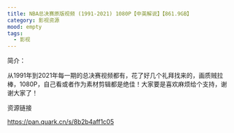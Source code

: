 ```yaml
---
title: NBA总决赛原版视频 (1991-2021) 1080P【中英解说】【861.9GB】
category: 影视资源
mood: empty
tags:
  - 影视
---
```





简介：

从1991年到2021年每一期的总决赛视频都有，花了好几个礼拜找来的，画质贼拉棒，1080P，自己看或者作为素材剪辑都是绝佳！大家要是喜欢麻烦给个支持，谢谢大家了！




资源链接

https://pan.quark.cn/s/8b2b4aff1c05





